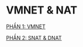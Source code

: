 # VMNET & NAT

[PHẦN 1: VMNET](https://github.com/DoQuan2001/Thuc-tap-2023/blob/main/QuanDD/LINUX/VMNET/docs/card_network_vmware.md)

[PHẦN 2: SNAT & DNAT](https://github.com/DoQuan2001/Thuc-tap-2023/blob/main/QuanDD/NETWORK/NAT/docs/NAT.md)